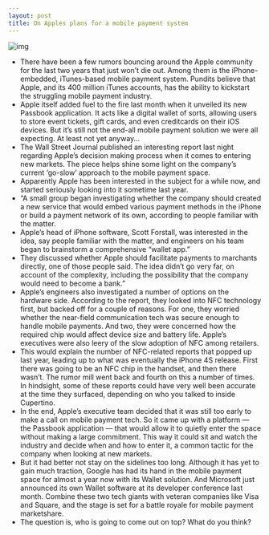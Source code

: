 ```yaml
---
layout: post
title: On Apples plans for a mobile payment system
---
```

![img](http://media.idownloadblog.com/wp-content/uploads/2012/06/iphone-5-white-3.jpg)
* There have been a few rumors bouncing around the Apple community for the last two years that just won’t die out. Among them is the iPhone-embedded, iTunes-based mobile payment system. Pundits believe that Apple, and its 400 million iTunes accounts, has the ability to kickstart the struggling mobile payment industry.
* Apple itself added fuel to the fire last month when it unveiled its new Passbook application. It acts like a digital wallet of sorts, allowing users to store event tickets, gift cards, and even creditcards on their iOS devices. But it’s still not the end-all mobile payment solution we were all expecting. At least not yet anyway…
* The Wall Street Journal published an interesting report last night regarding Apple’s decision making process when it comes to entering new markets. The piece helps shine some light on the company’s current ‘go-slow’ approach to the mobile payment space.
* Apparently Apple has been interested in the subject for a while now, and started seriously looking into it sometime last year.
* “A small group began investigating whether the company should created a new service that would embed various payment methods in the iPhone or build a payment network of its own, according to people familiar with the matter.
* Apple’s head of iPhone software, Scott Forstall, was interested in the idea, say people familiar with the matter, and engineers on his team began to brainstorm a comprehensive “wallet app.”
* They discussed whether Apple should facilitate payments to marchants directly, one of those people said. The idea didn’t go very far, on account of the complexity, including the possibility that the company would need to become a bank.”
* Apple’s engineers also investigated a number of options on the hardware side. According to the report, they looked into NFC technology first, but backed off for a couple of reasons. For one, they worried whether the near-field communication tech was secure enough to handle mobile payments. And two, they were concerned how the required chip would affect device size and battery life. Apple’s executives were also leery of the slow adoption of NFC among retailers.
* This would explain the number of NFC-related reports that popped up last year, leading up to what was eventually the iPhone 4S release. First there was going to be an NFC chip in the handset, and then there wasn’t. The rumor mill went back and fourth on this a number of times. In hindsight, some of these reports could have very well been accurate at the time they surfaced, depending on who you talked to inside Cupertino.
* In the end, Apple’s executive team decided that it was still too early to make a call on mobile payment tech. So it came up with a platform — the Passbook application — that would allow it to quietly enter the space without making a large commitment. This way it could sit and watch the industry and decide when and how to enter it, a common tactic for the company when looking at new markets.
* But it had better not stay on the sidelines too long. Although it has yet to gain much traction, Google has had its hand in the mobile payment space for almost a year now with its Wallet solution. And Microsoft just announced its own Wallet software at its developer conference last month. Combine these two tech giants with veteran companies like Visa and Square, and the stage is set for a battle royale for mobile payment marketshare.
* The question is, who is going to come out on top? What do you think?

